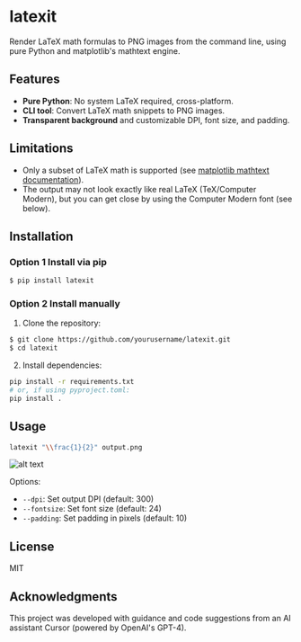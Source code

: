 # latexit

Render LaTeX math formulas to PNG images from the command line, using pure Python and matplotlib's mathtext engine.

## Features
- **Pure Python**: No system LaTeX required, cross-platform.
- **CLI tool**: Convert LaTeX math snippets to PNG images.
- **Transparent background** and customizable DPI, font size, and padding.

## Limitations
- Only a subset of LaTeX math is supported (see [matplotlib mathtext documentation](https://matplotlib.org/stable/tutorials/text/mathtext.html)).
- The output may not look exactly like real LaTeX (TeX/Computer Modern), but you can get close by using the Computer Modern font (see below).

## Installation

### Option 1 Install via pip

```sh
$ pip install latexit
```

### Option 2 Install manually
1. Clone the repository:
```sh
$ git clone https://github.com/yourusername/latexit.git
$ cd latexit
```
2. Install dependencies:
```sh
pip install -r requirements.txt
# or, if using pyproject.toml:
pip install .
```

## Usage

```sh
latexit "\\frac{1}{2}" output.png
```
![alt text]([https://github.com/[username]/[reponame]/blob/[branch]/image.jpg](https://github.com/furkandotpy/latexit/blob/main/output.png?raw=true))


Options:
- `--dpi`: Set output DPI (default: 300)
- `--fontsize`: Set font size (default: 24)
- `--padding`: Set padding in pixels (default: 10)


## License
MIT

## Acknowledgments
This project was developed with guidance and code suggestions from an AI assistant Cursor (powered by OpenAI's GPT-4). 
